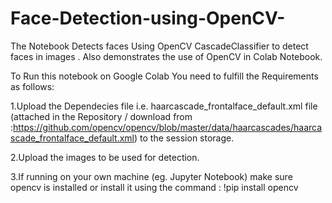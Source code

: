 # Face-Detection-using-OpenCV-
The Notebook Detects faces Using OpenCV CascadeClassifier to detect faces in images . Also demonstrates the use of OpenCV in Colab Notebook.

To Run this notebook on Google Colab You need to fulfill the Requirements as follows: 

1.Upload the Dependecies file i.e. haarcascade_frontalface_default.xml file (attached in the Repository / download from :https://github.com/opencv/opencv/blob/master/data/haarcascades/haarcascade_frontalface_default.xml) to the session storage.

2.Upload the images to be used for detection.

3.If running on your own machine (eg. Jupyter Notebook) make sure opencv is installed or install it using the command : !pip install opencv
